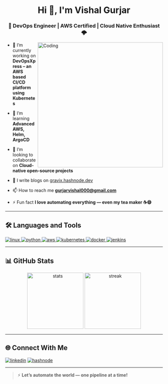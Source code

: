 <h1 align="center">Hi 👋, I'm Vishal Gurjar</h1>
<h3 align="center">🚀 DevOps Engineer | AWS Certified | Cloud Native Enthusiast 🌩️</h3>

<img align="right" alt="Coding" width="400" src="https://cdn.dribbble.com/users/1162077/screenshots/3848914/media/320984a1c219744f6f4f6e8402c8a202.gif" />

- 🔭 I’m currently working on **DevOpsXpress – an AWS based CI/CD platform using Kubernetes**

- 🌱 I’m learning **Advanced AWS, Helm, ArgoCD**

- 👯 I’m looking to collaborate on **Cloud-native open-source projects**

- 📝 I write blogs on [gravix.hashnode.dev](https://gravix.hashnode.dev)

- 📫 How to reach me **gurjarvishal000@gmail.com**

- ⚡ Fun fact **I love automating everything — even my tea maker ☕😄**

---

## 🛠️ Languages and Tools

<p align="left"> 
  <a href="https://www.linux.org/" target="_blank"> <img src="https://img.icons8.com/color/48/linux.png" alt="linux"/> </a>
  <a href="https://www.python.org" target="_blank"> <img src="https://img.icons8.com/color/48/python--v1.png" alt="python"/> </a>
  <a href="https://aws.amazon.com/" target="_blank"> <img src="https://img.icons8.com/color/48/amazon-web-services.png" alt="aws"/> </a>
  <a href="https://kubernetes.io/" target="_blank"> <img src="https://img.icons8.com/color/48/kubernetes.png" alt="kubernetes"/> </a>
  <a href="https://www.docker.com/" target="_blank"> <img src="https://img.icons8.com/color/48/docker.png" alt="docker"/> </a>
  <a href="https://www.jenkins.io/" target="_blank"> <img src="https://img.icons8.com/color/48/jenkins.png" alt="jenkins"/> </a>
</p>

---

## 📊 GitHub Stats

<p align="center">
  <img src="https://github-readme-stats.vercel.app/api?username=gurjar-vishal&show_icons=true&theme=github_dark&locale=en" alt="stats" height="180"/>
  <img src="https://github-readme-streak-stats.herokuapp.com/?user=gurjar-vishal&theme=github-dark-blue" alt="streak" height="180"/>
</p>

---

## 🌐 Connect With Me

<p align="left">
<a href="https://linkedin.com/in/gurjar-vishal" target="blank"><img align="center" src="https://img.icons8.com/fluency/48/linkedin.png" alt="linkedin" /></a>
<a href="https://gravix.hashnode.dev" target="blank"><img align="center" src="https://img.icons8.com/color/48/hashnode.png" alt="hashnode" /></a>
</p>

---

> ⚡ **Let’s automate the world — one pipeline at a time!**
